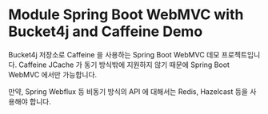 # Module Spring Boot WebMVC with Bucket4j and Caffeine Demo

Bucket4j 저장소로 Caffeine 을 사용하는 Spring Boot WebMVC 데모 프로젝트입니다.
Caffeine JCache 가 동기 방식밖에 지원하지 않기 때문에 Spring Boot WebMVC 에서만 가능합니다.

만약, Spring Webflux 등 비동기 방식의 API 에 대해서는 Redis, Hazelcast 등을 사용해야 합니다. 
